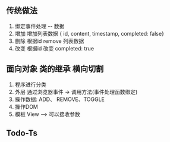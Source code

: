 ## 传统做法
1. 绑定事件处理  -- 数据
  1. 增加 增加列表数据 { id, content, timestamp, completed: false}
  2. 删除 根据id remove 列表数据
  3. 改变 根据id 改变 completed: true



## 面向对象 类的继承 横向切割
1. 程序进行分类
  1. 外层 通过浏览器事件 -> 调用方法(事件处理函数绑定)
  2. 操作数据: ADD、 REMOVE、TOGGLE
  3. 操作DOM
  4. 模板 View --> 可以接收参数
  

## Todo-Ts


